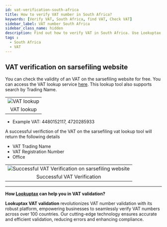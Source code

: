 ```yaml
---
id: vat-verification-south-africa
title: How to verify VAT number in South Africa?
keywords: [Verify VAT, South Africa, find VAT, Check VAT]
sidebar_label: VAT number South Africa
sidebar_class_name: hidden
description: Find out how to verify VAT in South Africa. Use Lookuptax for hassle-free validation of VAT in South Africa.
tags : 
  - South Africa
  - VAT
---
```



## VAT verification on sarsefiling website

You can check the validity of an VAT on the sarsefiling website for free. You can access the VAT lookup service [here](https://secure.sarsefiling.co.za/vatvendorsearch.aspx). This lookup tool also supports search by Trading Name.

<table align="center" border="0px" border-color="#dedede"><tr><td>
  <img src="/docs/img/verify/vat-south-africa.PNG" alt="VAT lookup" title="VAT lookup"/>
  </td></tr>
  <tr><td align="center">VAT lookup</td></tr>
</table>

* Example VAT: 4480152117, 4720285933


A successful verifiction of the VAT on the sarsefiling vat lookup tool will return the following details

* VAT Trading Name	
* VAT Registration Number	
* Office

<table align="center" border="0px" border-color="#dedede"><tr><td>
  <img src="/docs/img/verify/vat-details-south-africa.PNG" alt="Successful VAT Verification on sarsefiling website" title="Successful VATI Verification on sarsefiling website"/>
  </td></tr>
  <tr><td align="center">Successful VAT Verification</td></tr>
</table>





----
**How [Lookuptax](https://lookuptax.com/) can help you in VAT validation?**

**Lookuptax VAT validation** revolutionizes VAT number validation with its robust platform, empowering businesses to seamlessly verify VAT numbers across over 100 countries. Our cutting-edge technology ensures accurate and efficient validation, reducing errors and enhancing compliance.
